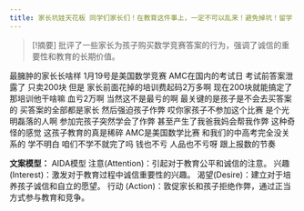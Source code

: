```yaml
---
title: 家长坑娃天花板 同学们家长们！在教育这件事上，一定不可以乱来！避免掉坑！留学 
---
```

 > [!摘要]
批评了一些家长为孩子购买数学竞赛答案的行为，强调了诚信的重要性和教育的长期价值。

最臃肿的家长长啥样
1月19号是美国数学竞赛
AMC在国内的考试日
考试前答案泄露了
只卖200块
但是
家长前面花掉的培训费起码2万多啊
现在200块就能搞定了
那培训他干啥嘛
血亏2万啊
当然这不是最亏的啊
最关键的是孩子是不会去买答案的
买答案的全部都是家长
然后强迫孩子作弊
哎你家孩子不参加这个比赛
是个光明磊落的人啊
参加完孩子突然学会了作弊
甚至产生了我爸我妈会帮我作弊
这种奇怪的感觉
这孩子教育的真是稀碎
AMC是美国数学比赛
和我们的中高考完全没关系的
学不明白
咱们不学不就完了吗
钱也不亏
人品也不亏呀
跟上报数的节奏

**文案模型：**
AIDA模型
注意(Attention)：引起对于教育公平和诚信的注意。
兴趣(Interest)：激发对于教育过程中诚信重要性的兴趣。
渴望(Desire)：建立对于培养孩子诚信和自立的愿望。
行动 (Action)：敦促家长和孩子拒绝作弊，通过正当方式参与教育和竞争。
